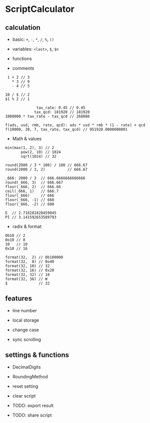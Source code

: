 ScriptCalculator
================

## calculation

- basic: `+`, `-`, `*`, `/`, `%`, `()`

- variables: `<last>`, `$`, `$n`

- functions

- comments

```
 1 + 2 // 3
   * 3 // 9
   - 4 // 5

10 / $ // 2
$1 % 2 // 1
```

```
              tax_rate: 0.45 // 0.45
             tax_qcd: 181920 // 181920
1000000 * tax_rate - tax_qcd // 268080

f(ads, usd, rmb, rate, qcd): ads * usd * rmb * (1 - rate) + qcd
f(10000, 20, 7, tax_rate, tax_qcd) // 951920.0000000001
```

- Math & values

```
min(max(1, 2), 3) // 2
       pow(2, 10) // 1024
       sqrt(1024) // 32
```

```
round(2000 / 3 * 100) / 100 // 666.67
round(2000 / 3, 2)          // 666.67

_666: 2000 / 3  // 666.6666666666666
round(_666, 3)  // 666.667
floor(_666, 2)  // 666.66
ceil(_666, 1)   // 666.7
floor(_666)     // 666
floor(_666, -1) // 660
floor(_666, -2) // 600
```

```
E  // 2.718281828459045
PI // 3.141592653589793
```

- radix & format

```
0b10 // 2
0o10 // 8
10   // 10
0x10 // 16

format(32,  2) // 0b100000
format(32,  8) // 0o40
format(32, 10) // 32
format(32, 16) // 0x20
format(32, 32) // 10
format(32, 36) // W
$              // 32
```

## features

- line number

- local storage

- change case

- sync scrolling

## settings & functions

- DecimalDigits

- RoundingMethod

- reset setting

- clear script

- TODO: export result

- TODO: share script

